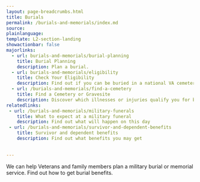 ```yaml
---
layout: page-breadcrumbs.html
title: Burials
permalink: /burials-and-memorials/index.md
source:
plainlanguage:
template: L2-section-landing
showactionbar: false
majorlinks:
  - url: burials-and-memorials/burial-planning
    title: Burial Planning
    description: Plan a burial.
  - url: burials-and-memorials/eligibility
    title: Check Your Eligibility
    description: Find out if you can be buried in a national VA cemetery
  - url: /burials-and-memorials/find-a-cemetery
    title: Find a Cemetery or Gravesite 
    description: Discover which illnesses or injuries qualify you for benefits.
relatedlinks:
 - url: /burials-and-memorials/military-funerals
    title: What to expect at a military funeral
    description: Find out what will happen on this day 
 - url: /burials-and-memorials/survivor-and-dependent-benefits
    title: Survivor and dependent benefits
    description: Find out what benefits you may get
    
    
---
```


We can help Veterans and family members plan a military burial or memorial service. Find out how to get burial benefits. 


